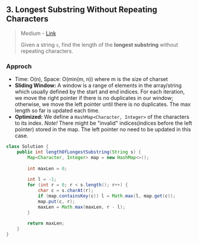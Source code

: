 ## 3. Longest Substring Without Repeating Characters

> Medium - [Link](https://leetcode.com/problems/longest-substring-without-repeating-characters/)
>
> Given a string `s`, find the length of the **longest substring** without repeating characters.



### Approch

- Time: O(n), Space: O(min(m, n)) where m is the size of charset
- **Sliding Window:** A window is a range of elements in the array/string which usually defined by the start and end indices. For each iteration, we move the right pointer if there is no duplicates in our window; otherwise, we move the left pointer until there is no duplicates. The max length so far is updated each time.
- **Optimized:** We define a `HashMap<Character, Integer>` of the characters to its index. *Note!* There might be "invalid" indices(indices before the left pointer) stored in the map. The left pointer no need to be updated in this case.

```java
class Solution {
    public int lengthOfLongestSubstring(String s) {
        Map<Character, Integer> map = new HashMap<>();
        
        int maxLen = 0;
        
        int l = -1;
        for (int r = 0; r < s.length(); r++) {
            char c = s.charAt(r);
            if (map.containsKey(c)) l = Math.max(l, map.get(c));
            map.put(c, r);
            maxLen = Math.max(maxLen, r - l);
        }
        
        return maxLen;
    }
}
```

